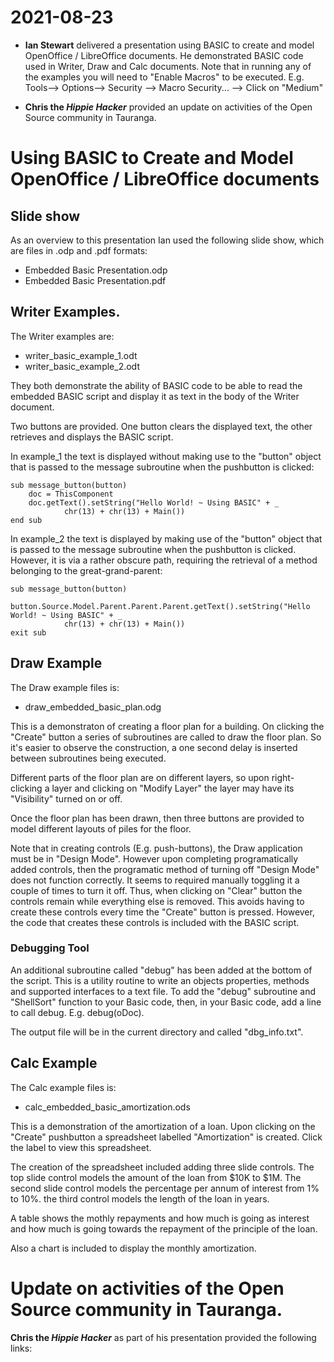 # 2021-08-23

* **Ian Stewart** delivered a presentation using BASIC to create and model OpenOffice / LibreOffice documents. He demonstrated BASIC code used in Writer, Draw and Calc documents. Note that in running any of the examples you will need to "Enable Macros" to be executed. E.g. Tools--> Options--> Security --> Macro Security... --> Click on "Medium" 

* **Chris the *Hippie Hacker*** provided an update on activities of the Open Source community in Tauranga.

# Using BASIC to Create and Model OpenOffice / LibreOffice documents 

## Slide show

As an overview to this presentation Ian used the following slide show, which are files in .odp and .pdf formats:

* Embedded Basic Presentation.odp
* Embedded Basic Presentation.pdf


## Writer Examples.
	
The Writer examples are:

* writer_basic_example_1.odt
* writer_basic_example_2.odt

They both demonstrate the ability of BASIC code to be able to read the embedded BASIC script and display it as text in the body of the Writer document.

Two buttons are provided. One button clears the displayed text, the other retrieves and displays the BASIC script.

In example_1 the text is displayed without making use to the "button" object that is passed to the message subroutine when the pushbutton is clicked:

```
sub message_button(button)
	doc = ThisComponent
	doc.getText().setString("Hello World! ~ Using BASIC" + _
	        chr(13) + chr(13) + Main())
end sub
```

In example_2 the text is displayed by making use of the "button" object that is passed to the message subroutine when the pushbutton is clicked. However, it is via a rather obscure path, requiring the retrieval of a method belonging to the great-grand-parent:

```
sub message_button(button)	
	button.Source.Model.Parent.Parent.Parent.getText().setString("Hello World! ~ Using BASIC" + _
	        chr(13) + chr(13) + Main())
exit sub
``` 

## Draw Example

The Draw example files is:

* draw_embedded_basic_plan.odg


This is a demonstraton of creating a floor plan for a building. On clicking the "Create" button a series of subroutines are called to draw the floor plan. So it's easier to observe the construction, a one second delay is inserted between subroutines being executed. 

Different parts of the floor plan are on different layers, so upon right-clicking a layer and clicking on "Modify Layer" the layer may have its "Visibility" turned on or off.

Once the floor plan has been drawn, then three buttons are provided to model different layouts of piles for the floor.

Note that in creating controls (E.g. push-buttons), the Draw application must be in "Design Mode". However upon completing programatically added controls, then the programatic method of turning off "Design Mode" does not function correctly. It seems to required manually toggling it a couple of times to turn it off. Thus, when clicking on "Clear" button the controls remain while everything else is removed. This avoids having to create these controls every time the "Create" button is pressed. However, the code that creates these controls is included with the BASIC script. 


### Debugging Tool

An additional subroutine called "debug" has been added at the bottom of the script. This is a utility routine to write an objects properties, methods and supported interfaces to a text file. To add the "debug" subroutine and "ShellSort" function to your Basic code, then, in your Basic code, add a line to call debug. E.g. debug(oDoc). 

The output file will be in the current directory and called "dbg_info.txt".
	
## Calc Example

The Calc example files is:

* calc_embedded_basic_amortization.ods

This is a demonstration of the amortization of a loan. Upon clicking on the "Create" pushbutton a spreadsheet labelled "Amortization" is created. Click the label to view this spreadsheet.

The creation of the spreadsheet included adding three slide controls. The top slide control models the amount of the loan from $10K to $1M. The second slide control models the percentage per annum of interest from 1% to 10%. the third control models the length of the loan in years.

A table shows the mothly repayments and how much is going as interest and how much is going towards the repayment of the principle of the loan.

Also a chart is included to display the monthly amortization.


# Update on activities of the Open Source community in Tauranga.

**Chris the *Hippie Hacker*** as part of his presentation provided the following links:




